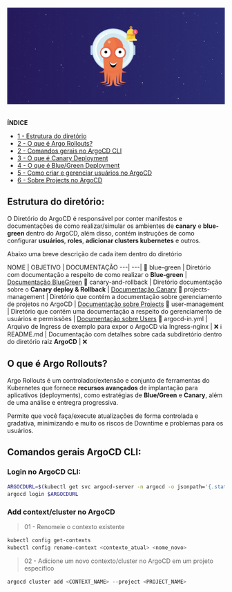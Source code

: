 <img src="../images/banner-argocd.png"> <br><br>



**ÍNDICE**

* [1 - Estrutura do diretório](#estrutura-do-diretório)
* [2 - O que é Argo Rollouts?](#o-que-é-argo-rollouts)
* [2 - Comandos gerais no ArgoCD CLI](#comandos-gerais-argocd-cli)
* [3 - O que é Canary Deployment](./canary/README.md)
* [4 - O que é Blue/Green Deployment](./blue-green/README.md)
* [5 - Como criar e gerenciar usuários no ArgoCD](./user-management/)
* [6 - Sobre Projects no ArgoCD](./projects-management/)

## Estrutura do diretório:

O Diretório do ArgoCD é responsável por conter manifestos e documentações de como realizar/simular os ambientes de **canary** e **blue-green** dentro do ArgoCD, além disso, contém instruções de como configurar **usuários**, **roles**, **adicionar clusters kubernetes** e outros.

Abaixo uma breve descrição de cada item dentro do diretório

NOME | OBJETIVO | DOCUMENTAÇÃO
---| ---|
📁 blue-green | Diretório com documentação a respeito de como realizar o **Blue-green** | [Documentação BlueGreen](./blue-green/README.md)
📁 canary-and-rollback | Diretório documentação sobre o **Canary deploy & Rollback** | [Documentação Canary](./canary/README.md)
📁 projects-management | Diretório que contém a documentação sobre gerenciamento de projetos no ArgoCD | [Documentação sobre Projects](./projects-management/README.md)
📁 user-management | Diretório que contém uma documentação a respeito do gerenciamento de usuários e permissões | [Documentação sobre Users](./user-management/README.md)
📃 argocd-in.yml | Arquivo de Ingress de exemplo para expor o ArgoCD via Ingress-nginx | ❌
ℹ️ README.md | Documentação com detalhes sobre cada subdiretório dentro do diretório raiz **ArgoCD** | ❌

## O que é Argo Rollouts?

Argo Rollouts é um controlador/extensão e conjunto de ferramentas do Kubernetes que fornece **recursos avançados** de implantação para aplicativos (deployments), como estratégias de **Blue/Green** e **Canary**, além de uma análise e entregra progressiva.

Permite que você faça/execute atualizações de forma controlada e gradativa, minimizando e muito os riscos de Downtime e problemas para os usuários.

## Comandos gerais ArgoCD CLI:

### Login no ArgoCD CLI:

```bash
ARGOCDURL=$(kubectl get svc argocd-server -n argocd -o jsonpath='{.status.loadBalancer.ingress[0].hostname}')
argocd login $ARGOCDURL
```

### Add context/cluster no ArgoCD

> 01 - Renomeie o contexto existente
```bash
kubectl config get-contexts
kubectl config rename-context <contexto_atual> <nome_novo>
```

> 02 - Adicione um novo contexto/cluster no ArgoCD em um projeto especifico
```bash
argocd cluster add <CONTEXT_NAME> --project <PROJECT_NAME>
```

